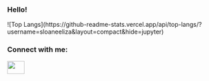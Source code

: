 <h3>Hello!</h3>
![Top Langs](https://github-readme-stats.vercel.app/api/top-langs/?username=sloaneeliza&layout=compact&hide=jupyter)

<h3 align="left">Connect with me:</h3>
<p align="left">
<a href="https://www.linkedin.com/in/sloane-wright/" target="blank"><img align="center" src="https://cdn.jsdelivr.net/npm/simple-icons@3.0.1/icons/linkedin.svg" alt="" height="30" width="40" /></a>
